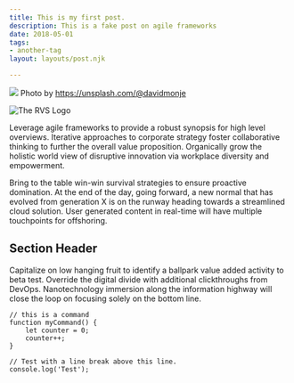 ```yaml
---
title: This is my first post.
description: This is a fake post on agile frameworks
date: 2018-05-01
tags:
- another-tag
layout: layouts/post.njk

---
```

![](/img/david-monje-eUB_CYMxawE-unsplash.jpg)
Photo by https://unsplash.com/@davidmonje

![The RVS Logo](/v1613138710/TMIH/RVS_50_Logo-01.jpg "RVS Logo")

Leverage agile frameworks to provide a robust synopsis for high level overviews. Iterative approaches to corporate strategy foster collaborative thinking to further the overall value proposition. Organically grow the holistic world view of disruptive innovation via workplace diversity and empowerment.

Bring to the table win-win survival strategies to ensure proactive domination. At the end of the day, going forward, a new normal that has evolved from generation X is on the runway heading towards a streamlined cloud solution. User generated content in real-time will have multiple touchpoints for offshoring.

## Section Header

Capitalize on low hanging fruit to identify a ballpark value added activity to beta test. Override the digital divide with additional clickthroughs from DevOps. Nanotechnology immersion along the information highway will close the loop on focusing solely on the bottom line.

```text/2-3
// this is a command
function myCommand() {
	let counter = 0;
	counter++;
}

// Test with a line break above this line.
console.log('Test');
```